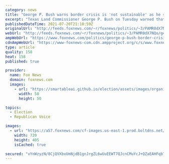 ```yaml
---
category: news
title: "George P. Bush warns border crisis is 'not sustainable' as he sues Biden over wall, hits Dems for fleeing"
excerpt: "Texas Land Commissioner George P. Bush on Tuesday warned that the border crisis is \"not sustainable\" as he explained how his office came to sue the Biden administration over its ending of wall construction, while also tearing into Texas Democrats for fleeing the state."
publishedDateTime: 2021-07-20T21:10:59Z
originalUrl: "http://feeds.foxnews.com/~r/foxnews/politics/~3/PAMR0dX7NQo/george-p-bush-border-crisis-not-sustainable-sues-biden-wall"
webUrl: "http://feeds.foxnews.com/~r/foxnews/politics/~3/PAMR0dX7NQo/george-p-bush-border-crisis-not-sustainable-sues-biden-wall"
ampWebUrl: "https://www.foxnews.com/politics/george-p-bush-border-crisis-not-sustainable-sues-biden-wall.amp"
cdnAmpWebUrl: "https://www-foxnews-com.cdn.ampproject.org/c/s/www.foxnews.com/politics/george-p-bush-border-crisis-not-sustainable-sues-biden-wall.amp"
type: article
quality: 158
heat: 158
published: true

provider:
  name: Fox News
  domain: foxnews.com
  images:
    - url: "https://smartableai.github.io/election/assets/images/organizations/foxnews.com-50x50.jpg"
      width: 50
      height: 50

topics:
  - Election
  - Republican Voice

images:
  - url: "https://a57.foxnews.com/cf-images.us-east-1.prod.boltdns.net/v1/static/694940094001/6b6c4848-495d-4483-990a-c911a7ba2df5/5f4e50f7-43e0-43d0-9d4c-aaacca14b9c9/1280x720/match/720/405/image.jpg?ve=1&tl=1"
    width: 720
    height: 405
    isCached: true

secured: "vYnWzyzN/8CjQVXbxUmNjdB1gnJrgZL6wUuEEWT7QJcnCMuYcJ+QZaEAHFqbT8HvNgUVbWHJPNxTbI7//jVcaKfGfACxvkXVKomTMsCxqRO//jaqdg0JAV5MchPuR3U7XLUxbAtkdYRVw5LUSJENzw4+5r2d3awcE4VCG6UM9wsy/cEx4mPVPqaVVpgE0ogpLrULC5esTocjYH6CJMgTbcKqg7oDQzR6WhiulBSECbYR/jr43FatlaAc5yWkAb9hUXeQp1BvwDucOgPZdOPooPMwuYhv1kdDSwZpYbcLRUUSvE1KdkjGLCrk0PO13NMfTRLHKMCJ2AIgr640c55UkJmU3PTaCRtpMxCBUMlgW3U=;7jlxr3i0LMD/BESvFjLFhQ=="
---
```


